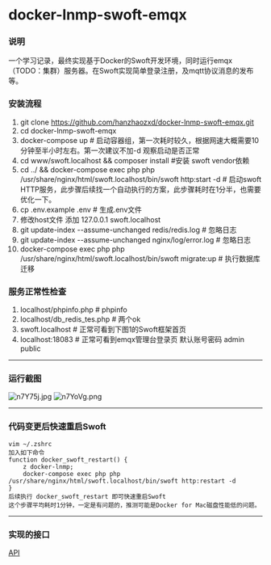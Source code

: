 # docker-lnmp-swoft-emqx

### 说明

一个学习记录，最终实现基于Docker的Swoft开发环境，同时运行emqx（TODO：集群）服务器。在Swoft实现简单登录注册，及mqtt协议消息的发布等。

### 安装流程

1. git clone https://github.com/hanzhaozxd/docker-lnmp-swoft-emqx.git
2. cd docker-lnmp-swoft-emqx
3. docker-compose up # 启动容器组，第一次耗时较久，根据网速大概需要10分钟至半小时左右。第一次建议不加-d 观察启动是否正常 
4. cd www/swoft.localhost && composer install #安装 swoft vendor依赖
5. cd ../ && docker-compose exec php php /usr/share/nginx/html/swoft.localhost/bin/swoft http:start -d # 启动swoft HTTP服务，此步骤后续找一个自动执行的方案，此步骤耗时在1分半，也需要优化一下。
6. cp .env.example .env # 生成.env文件
7. 修改host文件 添加 127.0.0.1 swoft.localhost
8. git update-index --assume-unchanged redis/redis.log # 忽略日志
9. git update-index --assume-unchanged nginx/log/error.log # 忽略日志
10. docker-compose exec php php /usr/share/nginx/html/swoft.localhost/bin/swoft migrate:up # 执行数据库迁移

### 服务正常性检查
1. localhost/phpinfo.php # phpinfo
2. localhost/db_redis_tes.php # 两个ok
3. swoft.localhost  # 正常可看到下图1的Swoft框架首页
4. localhost:18083  # 正常可看到emqx管理台登录页 默认账号密码 admin public

---------

### 运行截图

![n7Y75j.jpg](https://s2.ax1x.com/2019/09/18/n7Y75j.jpg)
![n7YoVg.png](https://s2.ax1x.com/2019/09/18/n7YoVg.png)

---------

### 代码变更后快速重启Swoft
```shell script
vim ~/.zshrc
加入如下命令
function docker_swoft_restart() {
    z docker-lnmp;
    docker-compose exec php php /usr/share/nginx/html/swoft.localhost/bin/swoft http:restart -d
}
后续执行 docker_swoft_restart 即可快速重启Swoft
这个步骤平均耗时1分钟，一定是有问题的，推测可能是Docker for Mac磁盘性能低的问题。
```

------- 

### 实现的接口

[API](https://github.com/hanzhaozxd/docker-lnmp-swoft-emqx/blob/master/API.md)